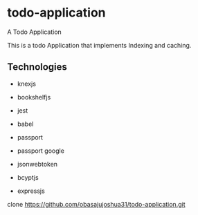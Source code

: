 # todo-application
A Todo Application


This is a todo Application that implements Indexing and caching.



## Technologies
- knexjs
- bookshelfjs

- jest
- babel
- passport
- passport google
- jsonwebtoken
- bcyptjs
- expressjs


clone https://github.com/obasajujoshua31/todo-application.git
